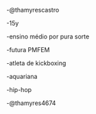 -@thamyrescastro

-15y

-ensino médio por pura sorte 

-futura PMFEM

-atleta de kickboxing

-aquariana 

-hip-hop 

-@thamyres4674

